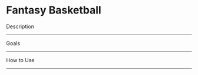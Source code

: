 Fantasy Basketball
=====================

Description
______________



Goals
______________



How to Use
_____________
